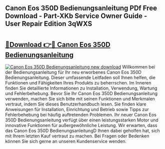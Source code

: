 ## Canon Eos 350D Bedienungsanleitung PDf Free Download - Part-XKb Service Owner Guide - User Repair Edition 3qWXS

# <h2><a href="http://df5s65t.blite.top/?on=Canon+Eos+350D+Bedienungsanleitung">🔗Download 👉🔴 Canon Eos 350D Bedienungsanleitung</a></h2>

[![Canon Eos 350D Bedienungsanleitung new download](https://i.imgur.com/lujVjoI.png)](http://df5s65t.blite.top/?on=Canon+Eos+350D+Bedienungsanleitung)
Willkommen bei der Bedienungsanleitung für Ihr neu erworbenes Canon Eos 350D Bedienungsanleitung. Dieser umfassende Leitfaden soll Ihnen helfen, die Funktionen und Fähigkeiten Ihres Produkts zu beherrschen. Im Inneren finden Sie detaillierte Informationen zu Installation, Verwendung, Wartung und Fehlerbehebung. Bevor Sie Ihr Canon Eos 350D Bedienungsanleitung verwenden, machen Sie sich bitte mit seinen Funktionen und Merkmalen vertraut, indem Sie dieses Benutzerhandbuch lesen. Sie finden klare Anweisungen für Installation, Einrichtung und Betrieb sowie Tipps zur Fehlerbehebung bei häufig auftretenden Problemen. Ihr neuer Canon Eos 350D Bedienungsanleitung verfügt über einen leistungsstarken Motor und innovative Funktionen für außergewöhnliche Leistung. Wir erwarten, dass das Canon Eos 350D BedienungsanleitungD Ihnen dabei geholfen hat, sich mit Ihrem letzten Kauf vertraut zu machen. Bei Fragen oder Bedenken können Sie sich gerne an unseren Kundenservice wenden.
